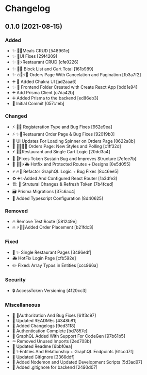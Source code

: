 # Changelog

<a name="0.1.0"></a>
## 0.1.0 (2021-08-15)

### Added

- ✨ 🐛🔥Meals CRUD [548961e]
- ✨ 💄UI Fixes [29f4209]
- ✨ 🐛⚡Restaurant CRUD [cfe0226]
- ✨ 🎨🐛 Block List and Cart Total [161b989]
- ✨ 🔥🐛⚡🎨 Orders Page With Cancelation and Pagination [fb3a7f2]
- ➕ 💄 Added Chakra UI [ad2aaa6]
- ✨ 🎉 Frontend Folder Created with Create React App [bdd1e94]
- ➕ Add Prisma Client [c7da42b]
- ➕ Added Prisma to the backend [ed86eb3]
- 🎉 Initial Commit [057c1eb]

### Changed

- ⚡ 🐛✨ Registeration Type and Bug Fixes [962e9ea]
- ⚡ ✨🐛Restaurant Order Page &amp; Bug Fixes [92019b0]
- 💄 UI Updates For Loading Spinner on Orders Page [0622a8b]
- 💄 🎨🔥🐛✨ Orders Page: New Styles and Polling [c1ff32d]
- ⚡ 🐛✨Restaurant and Single Cart Logic [20dd3a4]
- 🎨 🐛Fixes Token Sustain Bug and Improves Structure [7efee7b]
- 💄 🎨🐛⚡🚑 Hotfix and Protected Routes + Designs [0e5d055]
- ⚡ 🔥🐛 Refactor GraphQL Logic + Bug Fixes [8c46ee5]
- ♻️ ➕✨Added And Configured React Router [1a3dfe3]
- 🏗️ 🎨 Strutural Changes &amp; Refresh Token [7b4fced]
- 🗃️ Prisma Migrations [37c6ac4]
- 🔧 Added Typescript Configuration [8d40625]

### Removed

- 🔥 Remove Test Route [581249e]
- 🔥 ⚡🐛✨Added Order Placement [b21fdc3]

### Fixed

- 🐛 ✨ Single Restaurant Pages [3496edf]
- 🚑 HotFix Login Page [cfb592e]
- ✏️ Fixed: Array Typos in Entities [ccc966a]

### Security

- 🔒 AccessToken Versioning [4120cc3]

### Miscellaneous

- 🛂 🐛Authorization And Bug Fixes [61f3c97]
- 📝 Updated READMEs [4348b81]
- 📝 Added Changelogs [9ed3118]
- 🛂 Authentication Complete [bd7857e]
- 🔨 GraphQL Added With Support For CodeGen [97b61b5]
- ⚰️ Removed Unused Imports [2ed703b]
- 📝 Updated Readme [6bbf0ea]
- 🚧 ✨Entities And Relationship + GraphQL Endpoints [61ccd7f]
- 🙈 Updated GitIgnore [3366ddf]
- 🔨 Added Nodemon and Updated Development Scripts [5d3ad97]
- 🙈 Added .gitignore for backend [2490d07]


